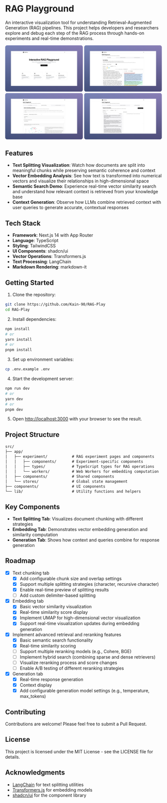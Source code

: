 # RAG Playground

An interactive visualization tool for understanding Retrieval-Augmented Generation (RAG) pipelines. This project helps developers and researchers explore and debug each step of the RAG process through hands-on experiments and real-time demonstrations.

![screenshot](./doc/image/screenshot.jpeg)

## Features

- **Text Splitting Visualization**: Watch how documents are split into meaningful chunks while preserving semantic coherence and context
- **Vector Embedding Analysis**: See how text is transformed into numerical vectors and visualize their relationships in high-dimensional space
- **Semantic Search Demo**: Experience real-time vector similarity search and understand how relevant context is retrieved from your knowledge base
- **Context Generation**: Observe how LLMs combine retrieved context with user queries to generate accurate, contextual responses

## Tech Stack

- **Framework**: Next.js 14 with App Router
- **Language**: TypeScript
- **Styling**: TailwindCSS
- **UI Components**: shadcn/ui
- **Vector Operations**: Transformers.js
- **Text Processing**: LangChain
- **Markdown Rendering**: markdown-it

## Getting Started

1. Clone the repository:

```bash
git clone https://github.com/Kain-90/RAG-Play
cd RAG-Play
```

2. Install dependencies:

```bash
npm install
# or
yarn install
# or
pnpm install
```

3. Set up environment variables:

```bash
cp .env.example .env
```

4. Start the development server:

```bash
npm run dev
# or
yarn dev
# or
pnpm dev
```

5. Open [http://localhost:3000](http://localhost:3000) with your browser to see the result.

## Project Structure

```
src/
├── app/
│   ├── experiment/           # RAG experiment pages and components
│   │   ├── components/       # Experiment-specific components
│   │   ├── types/            # TypeScript types for RAG operations
│   │   └── workers/          # Web Workers for embedding computation
│   ├── components/           # Shared components
│   └── stores/               # Global state management
├── components/               # UI components
└── lib/                      # Utility functions and helpers
```

## Key Components

- **Text Splitting Tab**: Visualizes document chunking with different strategies
- **Embedding Tab**: Demonstrates vector embedding generation and similarity computation
- **Generation Tab**: Shows how context and queries combine for response generation

## Roadmap

- [x] Text chunking tab
  - [x] Add configurable chunk size and overlap settings
  - [x] Support multiple splitting strategies (character, recursive character)
  - [x] Enable real-time preview of splitting results
  - [ ] Add custom delimiter-based splitting
- [x] Embedding tab
  - [x] Basic vector similarity visualization
  - [x] Real-time similarity score display
  - [x] Implement UMAP for high-dimensional vector visualization
  - [x] Support real-time visualization updates during embedding generation
- [x] Implement advanced retrieval and reranking features
  - [x] Basic semantic search functionality
  - [x] Real-time similarity scoring
  - [ ] Support multiple reranking models (e.g., Cohere, BGE)
  - [ ] Implement hybrid search (combining sparse and dense retrievers)
  - [ ] Visualize reranking process and score changes
  - [ ] Enable A/B testing of different reranking strategies
- [x] Generation tab
  - [x] Real-time response generation
  - [x] Context display
  - [x] Add configurable generation model settings (e.g., temperature, max_tokens)

## Contributing

Contributions are welcome! Please feel free to submit a Pull Request.

## License

This project is licensed under the MIT License - see the LICENSE file for details.

## Acknowledgments

- [LangChain](https://js.langchain.com/) for text splitting utilities
- [Transformers.js](https://huggingface.co/docs/transformers.js) for embedding models
- [shadcn/ui](https://ui.shadcn.com/) for the component library
